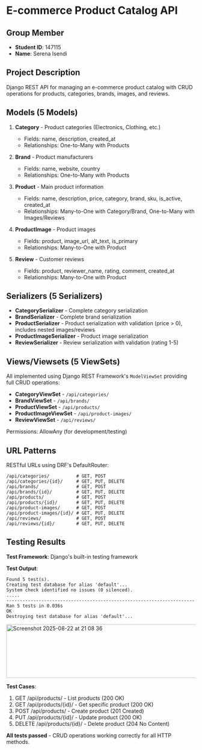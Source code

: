# E-commerce Product Catalog API

## Group Member
- **Student ID**: 147115
- **Name**: Serena Isendi

## Project Description
Django REST API for managing an e-commerce product catalog with CRUD operations for products, categories, brands, images, and reviews.

## Models (5 Models)

1. **Category** - Product categories (Electronics, Clothing, etc.)
   - Fields: name, description, created_at
   - Relationships: One-to-Many with Products

2. **Brand** - Product manufacturers
   - Fields: name, website, country  
   - Relationships: One-to-Many with Products

3. **Product** - Main product information
   - Fields: name, description, price, category, brand, sku, is_active, created_at
   - Relationships: Many-to-One with Category/Brand, One-to-Many with Images/Reviews

4. **ProductImage** - Product images
   - Fields: product, image_url, alt_text, is_primary
   - Relationships: Many-to-One with Product

5. **Review** - Customer reviews
   - Fields: product, reviewer_name, rating, comment, created_at
   - Relationships: Many-to-One with Product

## Serializers (5 Serializers)

- **CategorySerializer** - Complete category serialization
- **BrandSerializer** - Complete brand serialization  
- **ProductSerializer** - Product serialization with validation (price > 0), includes nested images/reviews
- **ProductImageSerializer** - Product image serialization
- **ReviewSerializer** - Review serialization with validation (rating 1-5)

## Views/Viewsets (5 ViewSets)

All implemented using Django REST Framework's `ModelViewSet` providing full CRUD operations:
- **CategoryViewSet** - `/api/categories/`
- **BrandViewSet** - `/api/brands/`
- **ProductViewSet** - `/api/products/`
- **ProductImageViewSet** - `/api/product-images/`
- **ReviewViewSet** - `/api/reviews/`

Permissions: AllowAny (for development/testing)

## URL Patterns

RESTful URLs using DRF's DefaultRouter:
```
/api/categories/          # GET, POST
/api/categories/{id}/     # GET, PUT, DELETE
/api/brands/              # GET, POST  
/api/brands/{id}/         # GET, PUT, DELETE
/api/products/            # GET, POST
/api/products/{id}/       # GET, PUT, DELETE
/api/product-images/      # GET, POST
/api/product-images/{id}/ # GET, PUT, DELETE
/api/reviews/             # GET, POST
/api/reviews/{id}/        # GET, PUT, DELETE
```

## Testing Results

**Test Framework**: Django's built-in testing framework

**Test Output**:
```
Found 5 test(s).
Creating test database for alias 'default'...
System check identified no issues (0 silenced).
.....
----------------------------------------------------------------------
Ran 5 tests in 0.036s
OK
Destroying test database for alias 'default'...
```
<img width="594" height="142" alt="Screenshot 2025-08-22 at 21 08 36" src="https://github.com/user-attachments/assets/b2912503-620b-41c3-be5f-7fa9d37f3517" />


**Test Cases**:
1. GET /api/products/ - List products (200 OK)
2. GET /api/products/{id}/ - Get specific product (200 OK)
3. POST /api/products/ - Create product (201 Created)
4. PUT /api/products/{id}/ - Update product (200 OK)
5. DELETE /api/products/{id}/ - Delete product (204 No Content)

**All tests passed** - CRUD operations working correctly for all HTTP methods.

